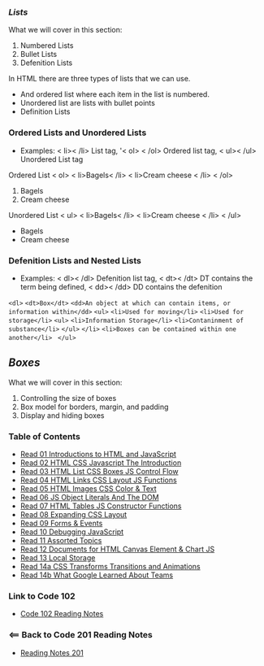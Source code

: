 ### ***Lists***
What we will cover in this section:
 1. Numbered Lists
 2. Bullet Lists
 3. Defenition Lists

In HTML there are three types of lists that we can use.
- And ordered list where each item in the list is numbered. 
- Unordered list are lists with bullet points
- Definition Lists 

### Ordered Lists and Unordered Lists
- Examples: < li>< /li> List tag, '< ol> < /ol> Ordered list tag, < ul>< /ul> Unordered List tag

Ordered List
< ol>
 < li>Bagels< /li>
 < li>Cream cheese < /li>
< /ol>

<ol>
 <li>Bagels</li>
 <li>Cream cheese </li>
</ol>

Unordered List
< ul>
 < li>Bagels< /li>
 < li>Cream cheese < /li>
< /ul>

<ul>
 <li>Bagels</li>
 <li>Cream cheese </li>
</ul>

### Defenition Lists and Nested Lists
- Examples: < dl>< /dl> Defenition list tag, < dt>< /dt> DT contains the term being defined, < dd>< /dd> DD contains the defenition
 
`<dl>`
`<dt>Box</dt>`
`<dd>An object at which can contain items, or information within</dd>`
`<ul>`
`<li>Used for moving</li>`
`<li>Used for storage</li>`
`<ul>`
`<li>Information Storage</li>`
`<li>Contaninment of substance</li>`
`</ul>`
`</li>`
`<li>Boxes can be contained within one another</li> `
`</ul>`

## ***Boxes***
What we will cover in this section:
1. Controlling the size of boxes
2. Box model for borders, margin, and padding
3. Display and hiding boxes


### Table of Contents
- [Read 01 Introductions to HTML and JavaScript](Read01.md)
- [Read 02 HTML CSS Javascript The Introduction](Read02.md)
- [Read 03 HTML List CSS Boxes JS Control Flow](Read03.md)
- [Read 04 HTML Links CSS Layout JS Functions](Read04.md)
- [Read 05 HTML Images CSS Color & Text](Read05.md)
- [Read 06 JS Object Literals And The DOM](Read06.md)
- [Read 07 HTML Tables JS Constructor Functions](Read07.md)
- [Read 08 Expanding CSS Layout](Read08.md)
- [Read 09 Forms & Events](Read09.md)
- [Read 10 Debugging JavaScript](Read10.md)
- [Read 11 Assorted Topics](Read11.md)
- [Read 12 Documents for HTML Canvas Element & Chart JS](Read12.md)
- [Read 13 Local Storage](Read13.md)
- [Read 14a CSS Transforms Transitions and Animations](Read14A.md)
- [Read 14b What Google Learned About Teams](Read14A.md)

### Link to Code 102
- [Code 102 Reading Notes](https://jtaisey389.github.io/reading-notes/)

### <== Back to Code 201 Reading Notes
- [Reading Notes 201](https://jtaisey389.github.io/reading-notes201.md/)